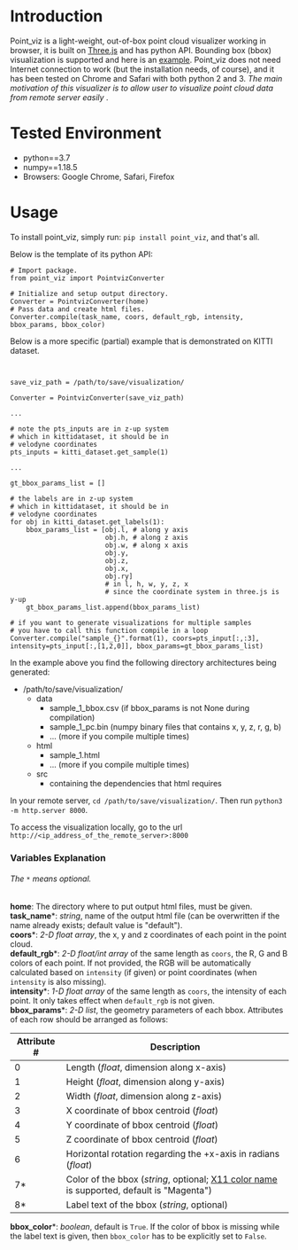 # Introduction

Point_viz is a light-weight, out-of-box point cloud visualizer working in browser, it is built on [Three.js](https://threejs.org)
and has python API. Bounding box (bbox) visualization is supported and here is an [example](). 
Point_viz does not need Internet connection to work (but the installation needs, of course), 
and it has been tested on Chrome and Safari with both python 2 and 3.
_The main motivation of this visualizer is to allow user to visualize point cloud data from remote server easily_ .

# Tested Environment
* python==3.7
* numpy==1.18.5
* Browsers: Google Chrome, Safari, Firefox

# Usage
To install point_viz, simply run: `pip install point_viz`, and that's all. 

Below is the template of its python API:
```
# Import package.
from point_viz import PointvizConverter

# Initialize and setup output directory.
Converter = PointvizConverter(home)
# Pass data and create html files.
Converter.compile(task_name, coors, default_rgb, intensity, bbox_params, bbox_color)
```

Below is a more specific (partial) example that is demonstrated on KITTI dataset.
```

    
save_viz_path = /path/to/save/visualization/

Converter = PointvizConverter(save_viz_path)

...

# note the pts_inputs are in z-up system
# which in kittidataset, it should be in 
# velodyne coordinates
pts_inputs = kitti_dataset.get_sample(1)

...

gt_bbox_params_list = []

# the labels are in z-up system
# which in kittidataset, it should be in 
# velodyne coordinates
for obj in kitti_dataset.get_labels(1):
    bbox_params_list = [obj.l, # along y axis
                        obj.h, # along z axis
                        obj.w, # along x axis
                        obj.y,
                        obj.z,
                        obj.x,
                        obj.ry] 
                        # in l, h, w, y, z, x
                        # since the coordinate system in three.js is y-up
    gt_bbox_params_list.append(bbox_params_list)

# if you want to generate visualizations for multiple samples
# you have to call this function compile in a loop
Converter.compile("sample_{}".format(1), coors=pts_input[:,:3],         intensity=pts_input[:,[1,2,0]], bbox_params=gt_bbox_params_list)
```

In the example above you find the following directory architectures being generated:
* /path/to/save/visualization/
  * data
    * sample_1_bbox.csv (if bbox_params is not None during compilation)
    * sample_1_pc.bin (numpy binary files that contains x, y, z, r, g, b)
    * ... (more if you compile multiple times)
  * html
    * sample_1.html
    * ... (more if you compile multiple times)
  * src
    * containing the dependencies that html requires

In your remote server, `cd /path/to/save/visualization/`. Then run `python3 -m http.server 8000`.

To access the visualization locally, go to the url `http://<ip_address_of_the_remote_server>:8000`
###  Variables Explanation

###### The `*` means optional. 
**home**: The directory where to put output html files, must be given. \
**task_name***: _string_, name of the output html file (can be overwritten if the name already exists; default value is "default").\
**coors***: _2-D float array_, the x, y and z coordinates of each point in the point cloud.\
**default_rgb***: _2-D float/int array_ of the same length as `coors`, the R, G and B colors of each point. 
If not provided, the RGB will be automatically calculated based on `intensity` (if given) or 
point coordinates (when `intensity` is also missing).\
**intensity***: _1-D float array_ of the same length as `coors`, the intensity of each point. It only takes effect when
`default_rgb` is not given.\
**bbox_params***: _2-D list_, the geometry parameters of each bbox. Attributes of each row should be arranged as follows:


| Attribute # | Description  |
|---|---|
| 0  | Length (_float_, dimension along x-axis)  |
| 1 | Height (_float_, dimension along y-axis) |
| 2  | Width (_float_, dimension along z-axis)  |
|3  | X coordinate of bbox centroid  (_float_)  |
| 4  | Y coordinate of bbox centroid  (_float_)  |
| 5  | Z coordinate of bbox centroid  (_float_)   |
| 6  | Horizontal rotation regarding the +x-axis in radians (_float_)   |
| 7*  | Color of the bbox (_string_, optional; [X11 color name](https://en.wikipedia.org/wiki/X11_color_names) is supported, default is "Magenta")   |
| 8*  | Label text of the bbox (_string_, optional)    |

**bbox_color***: _boolean_, default is `True`. If the color of bbox is missing while the label text is given, then 
`bbox_color` has to be explicitly set to `False`. 